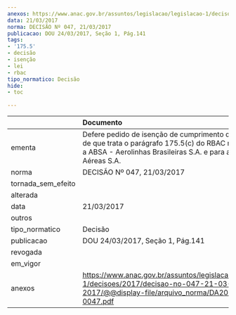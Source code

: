 ```yaml
---
anexos: https://www.anac.gov.br/assuntos/legislacao/legislacao-1/decisoes/2017/decisao-no-047-21-03-2017/@@display-file/arquivo_norma/DA2017-0047.pdf
data: 21/03/2017
norma: DECISÃO Nº 047, 21/03/2017
publicacao: DOU 24/03/2017, Seção 1, Pág.141
tags:
- '175.5'
- decisão
- isenção
- lei
- rbac
tipo_normatico: Decisão
hide: 
- toc 
 
---
```


|                    | Documento                                                                                                                                                                       |
|:-------------------|:--------------------------------------------------------------------------------------------------------------------------------------------------------------------------------|
| ementa             | Defere pedido de isenção de cumprimento do requisito de que trata o parágrafo 175.5(c) do RBAC nº 175 para a ABSA - Aerolinhas Brasileiras S.A. e para a Tam Linhas Aéreas S.A. |
| norma              | DECISÃO Nº 047, 21/03/2017                                                                                                                                                      |
| tornada_sem_efeito |                                                                                                                                                                                 |
| alterada           |                                                                                                                                                                                 |
| data               | 21/03/2017                                                                                                                                                                      |
| outros             |                                                                                                                                                                                 |
| tipo_normatico     | Decisão                                                                                                                                                                         |
| publicacao         | DOU 24/03/2017, Seção 1, Pág.141                                                                                                                                                |
| revogada           |                                                                                                                                                                                 |
| em_vigor           |                                                                                                                                                                                 |
| anexos             | https://www.anac.gov.br/assuntos/legislacao/legislacao-1/decisoes/2017/decisao-no-047-21-03-2017/@@display-file/arquivo_norma/DA2017-0047.pdf                                   |